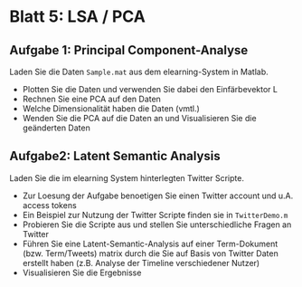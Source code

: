 # Blatt 5: LSA / PCA

## Aufgabe 1: Principal Component-Analyse

Laden Sie die Daten `Sample.mat` aus dem elearning-System in Matlab.

- Plotten Sie die Daten und verwenden Sie dabei den Einfärbevektor L
- Rechnen Sie eine PCA auf den Daten
- Welche Dimensionalität haben die Daten (vmtl.)
- Wenden Sie die PCA auf die Daten an und Visualisieren Sie die geänderten Daten

## Aufgabe2: Latent Semantic Analysis

Laden Sie die im elearning System hinterlegten Twitter Scripte.

- Zur Loesung der Aufgabe benoetigen Sie einen Twitter account und u.A. access tokens
- Ein Beispiel zur Nutzung der Twitter Scripte finden sie in `TwitterDemo.m`
- Probieren Sie die Scripte aus und stellen Sie unterschiedliche Fragen an Twitter
- Führen Sie eine Latent-Semantic-Analysis auf einer Term-Dokument (bzw. Term/Tweets) matrix durch die Sie auf Basis von Twitter Daten erstellt haben (z.B. Analyse der Timeline verschiedener Nutzer)
- Visualisieren Sie die Ergebnisse
